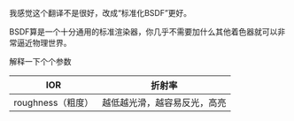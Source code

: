 我感觉这个翻译不是很好，改成“标准化BSDF”更好。

BSDF算是一个十分通用的标准渲染器，你几乎不需要加什么其他着色器就可以非常逼近物理世界。

解释一下个个参数

| IOR           | 折射率            |
| ------------- | -------------- |
| roughness（粗度） | 越低越光滑，越容易反光，高亮 |

